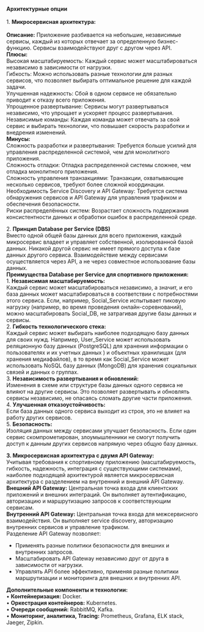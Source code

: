 **Архитектурные опции**  
<br/>1\. **Микросервисная архитектура:**  
<br/>**Описание:** Приложение разбивается на небольшие, независимые сервисы, каждый из которых отвечает за определенную бизнес-функцию. Сервисы взаимодействуют друг с другом через API.  
**Плюсы:**  
Высокая масштабируемость: Каждый сервис может масштабироваться независимо в зависимости от нагрузки.  
Гибкость: Можно использовать разные технологии для разных сервисов, что позволяет выбирать оптимальное решение для каждой задачи.  
Улучшенная надежность: Сбой в одном сервисе не обязательно приводит к отказу всего приложения.  
Упрощенное развертывание: Сервисы могут развертываться независимо, что упрощает и ускоряет процесс развертывания.  
Независимые команды: Каждая команда может отвечать за свой сервис и выбирать технологии, что повышает скорость разработки и внедрения изменений.  
**Минусы:**  
Сложность разработки и развертывания: Требуется больше усилий для управления распределенной системой, чем для монолитного приложения.  
Сложность отладки: Отладка распределенной системы сложнее, чем отладка монолитного приложения.  
Сложность управления транзакциями: Транзакции, охватывающие несколько сервисов, требуют более сложной координации.  
Необходимость Service Discovery и API Gateway: Требуется система обнаружения сервисов и API Gateway для управления трафиком и обеспечения безопасности.  
Риски распределённых систем: Возрастает сложность поддержания консистентности данных и обработки ошибок в распределенной среде.

2\. **Принцип Database per Service (DBS)**  
Вместо одной общей базы данных для всего приложения, каждый микросервис владеет и управляет собственной, изолированной базой данных. Никакой другой сервис не имеет прямого доступа к базе данных другого сервиса. Взаимодействие между сервисами осуществляется через API, а не через совместное использование базы данных.  
**Преимущества Database per Service для спортивного приложения:**  
1\. **Независимая масштабируемость:**  
Каждый сервис может масштабироваться независимо, а значит, и его база данных может масштабироваться в соответствии с потребностями этого сервиса. Если, например, Social_Service испытывает пиковую нагрузку (например, во время проведения онлайн-соревнований), можно масштабировать Social_DB, не затрагивая другие базы данных и сервисы.  
2\. **Гибкость технологического стека:**  
Каждый сервис может выбирать наиболее подходящую базу данных для своих нужд. Например, User_Service может использовать реляционную базу данных (PostgreSQL) для хранения информации о пользователях и их учетных данных ) и объектных хранилищах (для хранения медиафайлов), в то время как Social_Service может использовать NoSQL базу данных (MongoDB) для хранения социальных связей и данных о группах.  
3\. **Независимость развертывания и обновлений:**  
Изменения в схеме или структуре базы данных одного сервиса не влияют на другие сервисы. Это позволяет развертывать и обновлять сервисы независимо, не опасаясь сломать другие части приложения.  
4\. **Улучшенная отказоустойчивость:**  
Если база данных одного сервиса выходит из строя, это не влияет на работу других сервисов.  
5\. **Безопасность:**  
Изоляция данных между сервисами улучшает безопасность. Если один сервис скомпрометирован, злоумышленники не смогут получить доступ к данным других сервисов напрямую через общую базу данных.

**3\. Микросервисная архитектура с двумя API Gateway:**  
Учитывая требования к спортивному приложению (масштабируемость, гибкость, надежность, интеграция с существующими системами), наиболее подходящей архитектурой является микросервисная архитектура с разделением на внутренний и внешний API Gateway.  
**Внешний API Gateway:** Центральная точка входа для клиентских приложений и внешних интеграций. Он выполняет аутентификацию, авторизацию и маршрутизацию запросов к соответствующим сервисам.  
**Внутренний API Gateway:** Центральная точка входа для межсервисного взаимодействия. Он выполняет service discovery, авторизацию внутренних сервисов и управление трафиком.  
Разделение API Gateway позволяет:

- Применять разные политики безопасности для внешних и внутренних запросов.
- Масштабировать API Gateway независимо друг от друга в зависимости от нагрузки.
- Управлять API более эффективно, применяя разные политики маршрутизации и мониторинга для внешних и внутренних API.

**Дополнительные компоненты и технологии:**  
• **Контейнеризация:** Docker.  
• **Оркестрация контейнеров:** Kubernetes.  
• **Очереди сообщений:** RabbitMQ, Kafka.  
• **Мониторинг, аналитика, Tracing:** Prometheus, Grafana, ELK stack, Jaeger, Zipkin.